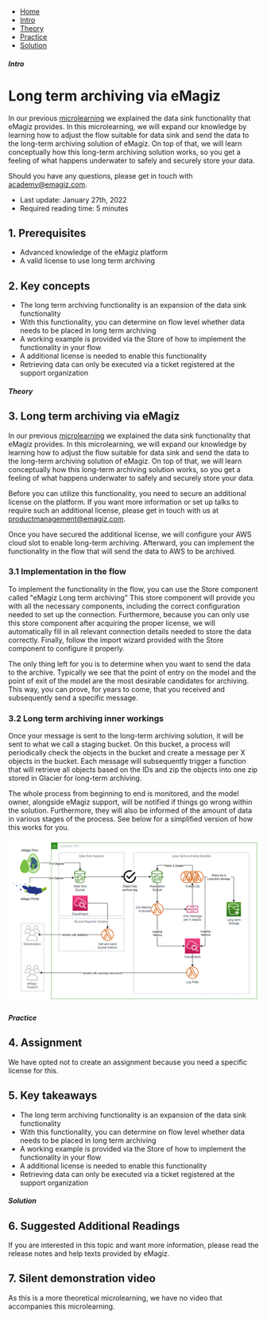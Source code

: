 <div class="ez-academy">
    <div class="ez-academy__body">
        <main class="micro-learning">
        <ul class="doc-nav">
            <li class="doc-nav__item"><a href="../../docs/microlearning/advanced-data-management-index" class="doc-nav__link">Home</a></li>
            <li class="doc-nav__item"><a href="#intro" class="doc-nav__link">Intro</a></li>
            <li class="doc-nav__item"><a href="#theory" class="doc-nav__link">Theory</a></li>
            <li class="doc-nav__item"><a href="#practice" class="doc-nav__link">Practice</a></li>
            <li class="doc-nav__item"><a href="#solution" class="doc-nav__link">Solution</a></li>
        </ul>

<div class="doc">

##### Intro

# Long term archiving via eMagiz

In our previous [microlearning](advanced-data-management-data-sink.md) we explained the data sink functionality that eMagiz provides. In this microlearning, we will expand our knowledge by learning how to adjust the flow suitable for data sink and send the data to the long-term archiving solution of eMagiz. On top of that, we will learn conceptually how this long-term archiving solution works, so you get a feeling of what happens underwater to safely and securely store your data.

Should you have any questions, please get in touch with academy@emagiz.com.

- Last update: January 27th, 2022
- Required reading time: 5 minutes

## 1. Prerequisites
- Advanced knowledge of the eMagiz platform
- A valid license to use long term archiving

## 2. Key concepts

- The long term archiving functionality is an expansion of the data sink functionality
- With this functionality, you can determine on flow level whether data needs to be placed in long term archiving
- A working example is provided via the Store of how to implement the functionality in your flow
- A additional license is needed to enable this functionality
- Retrieving data can only be executed via a ticket registered at the support organization


##### Theory
  
## 3. Long term archiving via eMagiz

In our previous [microlearning](advanced-data-management-data-sink.md) we explained the data sink functionality that eMagiz provides. In this microlearning, we will expand our knowledge by learning how to adjust the flow suitable for data sink and send the data to the long-term archiving solution of eMagiz. On top of that, we will learn conceptually how this long-term archiving solution works, so you get a feeling of what happens underwater to safely and securely store your data.

Before you can utilize this functionality, you need to secure an additional license on the platform. If you want more information or set up talks to require such an additional license, please get in touch with us at productmanagement@emagiz.com.

Once you have secured the additional license, we will configure your AWS cloud slot to enable long-term archiving. Afterward, you can implement the functionality in the flow that will send the data to AWS to be archived.

### 3.1 Implementation in the flow

To implement the functionality in the flow, you can use the Store component called "eMagiz Long term archiving" This store component will provide you with all the necessary components, including the correct configuration needed to set up the connection. Furthermore, because you can only use this store component after acquiring the proper license, we will automatically fill in all relevant connection details needed to store the data correctly. Finally, follow the import wizard provided with the Store component to configure it properly.

The only thing left for you is to determine when you want to send the data to the archive. Typically we see that the point of entry on the model and the point of exit of the model are the most desirable candidates for archiving. This way, you can prove, for years to come, that you received and subsequently send a specific message.

### 3.2 Long term archiving inner workings

Once your message is sent to the long-term archiving solution, it will be sent to what we call a staging bucket. On this bucket, a process will periodically check the objects in the bucket and create a message per X objects in the bucket. Each message will subsequently trigger a function that will retrieve all objects based on the IDs and zip the objects into one zip stored in Glacier for long-term archiving.

The whole process from beginning to end is monitored, and the model owner, alongside eMagiz support, will be notified if things go wrong within the solution. Furthermore, they will also be informed of the amount of data in various stages of the process. See below for a simplified version of how this works for you.

<p align="center"><img src="../../img/microlearning/advanced-data-management-long-term-archiving-solution.png"></p>

##### Practice

## 4. Assignment

We have opted not to create an assignment because you need a specific license for this.

## 5. Key takeaways

- The long term archiving functionality is an expansion of the data sink functionality
- With this functionality, you can determine on flow level whether data needs to be placed in long term archiving
- A working example is provided via the Store of how to implement the functionality in your flow
- A additional license is needed to enable this functionality
- Retrieving data can only be executed via a ticket registered at the support organization

##### Solution

## 6. Suggested Additional Readings

If you are interested in this topic and want more information, please read the release notes and help texts provided by eMagiz.

## 7. Silent demonstration video

As this is a more theoretical microlearning, we have no video that accompanies this microlearning.

</div>
</main>
</div>
</div>